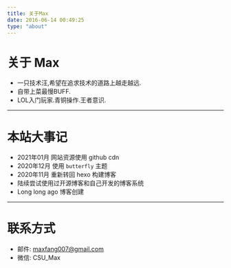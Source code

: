 ```yaml
---
title: 关于Max
date: 2016-06-14 00:49:25
type: "about"
---
```


# 关于 Max

* 一只技术汪,希望在追求技术的道路上越走越远.
* 自带上菜最慢BUFF.
* LOL入门玩家.青铜操作.王者意识.


---

# 本站大事记

* 2021年01月 网站资源使用 github cdn
* 2020年12月 使用 `butterfly` 主题
* 2020年11月 重新转回 hexo 构建博客
* 陆续尝试使用过开源博客和自己开发的博客系统
* Long long ago 博客创建


--- 

# 联系方式

* 邮件: maxfang007@gmail.com
* 微信: CSU_Max


